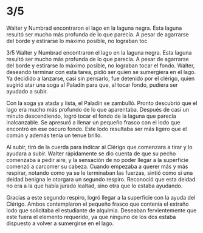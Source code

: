 # 3/5
Walter y Numbrad encontraron el lago en la laguna negra. Esta laguna resultó ser mucho más profunda de lo que parecía. A pesar de agarrarse del borde y estirarse lo máximo posible, no lograban toc

3/5
Walter y Numbrad encontraron el lago en la laguna negra. Esta laguna resultó ser mucho más profunda de lo que parecía. A pesar de agarrarse del borde y estirarse lo máximo posible, no lograban tocar el fondo. Walter, deseando terminar con esta tarea, pidió ser quien se sumergiera en el lago. Ya decidido a lanzarse, casi sin pensarlo, fue detenido por el clérigo, quien sugirió atar una soga al Paladín para que, al tocar fondo, pudiera ser ayudado a subir.

Con la soga ya atada y lista, el Paladín se zambulló. Pronto descubrió que el lago era mucho más profundo de lo que aparentaba. Después de casi un minuto descendiendo, logró tocar el fondo de la laguna que parecía inalcanzable. Se apresuró a llenar un pequeño frasco con el lodo que encontró en ese oscuro fondo. Este lodo resultaba ser más ligero que el común y además tenía un tenue brillo.

Al subir, tiró de la cuerda para indicar al Clérigo que comenzara a tirar y lo ayudara a subir. Walter rápidamente se dio cuenta de que su pecho comenzaba a pedir aire, y la sensación de no poder llegar a la superficie comenzó a carcomer su cabeza. Cuando empezaba a querer más y más respirar, notando como ya se le terminaban las fuerzas, sintió como si una deidad benigna le otorgara un segundo respiro. Reconoció que esta deidad no era a la que había jurado lealtad, sino otra que lo estaba ayudando.

Gracias a este segundo respiro, logró llegar a la superficie con la ayuda del Clérigo. Ambos contemplaron el pequeño frasco que contenía el extraño lodo que solicitaba el estudiante de alquimia. Deseaban fervientemente que este fuera el elemento requerido, ya que ninguno de los dos estaba dispuesto a volver a sumergirse en el lago.

